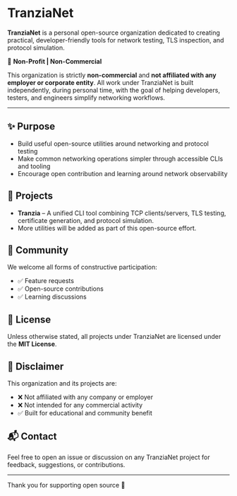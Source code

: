 # TranziaNet

**TranziaNet** is a personal open-source organization dedicated to creating practical, developer-friendly tools for network testing, TLS inspection, and protocol simulation.

🚫 **Non-Profit | Non-Commercial**

This organization is strictly **non-commercial** and **not affiliated with any employer or corporate entity**. All work under TranziaNet is built independently, during personal time, with the goal of helping developers, testers, and engineers simplify networking workflows.

---

## ✨ Purpose

- Build useful open-source utilities around networking and protocol testing
- Make common networking operations simpler through accessible CLIs and tooling
- Encourage open contribution and learning around network observability


## 📌 Projects
- **Tranzia** – A unified CLI tool combining TCP clients/servers, TLS testing, certificate generation, and protocol simulation.
- More utilities will be added as part of this open-source effort.


## 🤝 Community
We welcome all forms of constructive participation:
- ✅ Feature requests
- ✅ Open-source contributions
- ✅ Learning discussions


## 📜 License
Unless otherwise stated, all projects under TranziaNet are licensed under the **MIT License**.


## 📢 Disclaimer
This organization and its projects are:
- ❌ Not affiliated with any company or employer
- ❌ Not intended for any commercial activity
- ✅ Built for educational and community benefit


## 📬 Contact
Feel free to open an issue or discussion on any TranziaNet project for feedback, suggestions, or contributions.

---

Thank you for supporting open source 🎉
